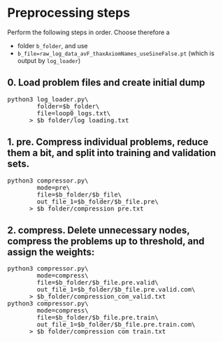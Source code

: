 # Preprocessing steps
Perform the following steps in order. Choose therefore a
- folder `b_folder`, and use 
- `b_file=raw_log_data_avF_thaxAxiomNames_useSineFalse.pt` (which is output by `log_loader`)
## 0. Load problem files and create initial dump
<pre>
python3 log_loader.py\
        folder=$b_folder\
        file=loop0_logs.txt\
      > $b_folder/log_loading.txt
</pre>
## 1. pre. Compress individual problems, reduce them a bit, and split into training and validation sets.
<pre>
python3 compressor.py\
        mode=pre\
        file=$b_folder/$b_file\
        out_file_1=$b_folder/$b_file.pre\
      > $b_folder/compression_pre.txt
</pre>
## 2. compress. Delete unnecessary nodes, compress the problems up to threshold, and assign the weights:
<pre>
python3 compressor.py\
        mode=compress\
        file=$b_folder/$b_file.pre.valid\
        out_file_1=$b_folder/$b_file.pre.valid.com\
      > $b_folder/compression_com_valid.txt
python3 compressor.py\
        mode=compress\
        file=$b_folder/$b_file.pre.train\
        out_file_1=$b_folder/$b_file.pre.train.com\
      > $b_folder/compression_com_train.txt
</pre>